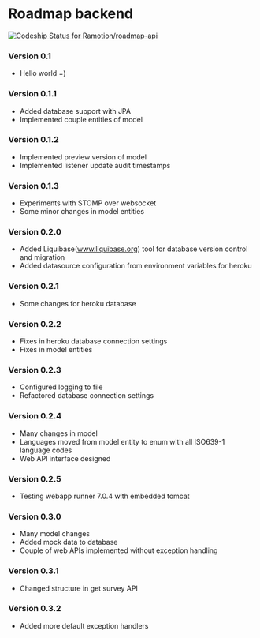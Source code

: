 # Roadmap backend #
[ ![Codeship Status for Ramotion/roadmap-api](https://codeship.com/projects/2ba911f0-4afc-0132-8280-0ac24b6883cd/status?branch=master)](https://codeship.com/projects/46560)

### Version 0.1 ###

* Hello world =)

### Version 0.1.1 ###

* Added database support with JPA
* Implemented couple entities of model

### Version 0.1.2 ###

* Implemented preview version of model
* Implemented listener update audit timestamps

### Version 0.1.3 ###

* Experiments with STOMP over websocket
* Some minor changes in model entities

### Version 0.2.0 ###

* Added Liquibase(www.liquibase.org) tool for database version control and migration
* Added datasource configuration from environment variables for heroku

### Version 0.2.1 ###

* Some changes for heroku database

### Version 0.2.2 ###

* Fixes in heroku database connection settings
* Fixes in model entities

### Version 0.2.3 ###

* Configured logging to file
* Refactored database connection settings

### Version 0.2.4 ###

* Many changes in model
* Languages moved from model entity to enum with all ISO639-1 language codes
* Web API interface designed

### Version 0.2.5 ###

* Testing webapp runner 7.0.4 with embedded tomcat

### Version 0.3.0 ###

* Many model changes
* Added mock data to database
* Couple of web APIs implemented without exception handling

### Version 0.3.1 ###

* Changed structure in get survey API

### Version 0.3.2 ###

* Added more default exception handlers
